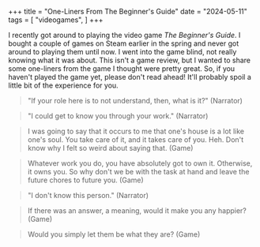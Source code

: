 +++
title = "One-Liners From The Beginner's Guide"
date = "2024-05-11"
tags = [
    "videogames",
]
+++

I recently got around to playing the video game *The Beginner's Guide*. I bought a couple of games on Steam earlier in the spring and never got around to playing them until now. I went into the game blind, not really knowing what it was about. This isn't a game review, but I wanted to share some one-liners from the game I thought were pretty great. So, if you haven't played the game yet, please don't read ahead! It'll probably spoil a little bit of the experience for you.

> "If your role here is to not understand, then, what is it?" (Narrator)

> "I could get to know you through your work." (Narrator)

> I was going to say that it occurs to me that one's house is a lot like one's soul. You take care of it, and it takes care of you. Heh. Don't know why I felt so weird about saying that. (Game)

> Whatever work you do, you have absolutely got to own it. Otherwise, it owns you. So why don't we be with the task at hand and leave the future chores to future you. (Game)

> "I don't know this person." (Narrator)

> If there was an answer, a meaning, would it make you any happier? (Game)

> Would you simply let them be what they are? (Game)